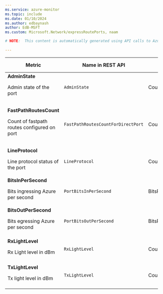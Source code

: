 ```yaml
---
ms.service: azure-monitor
ms.topic: include
ms.date: 01/10/2024
ms.author: edbaynash
author: EdB-MSFT
ms.custom: Microsoft.Network/expressRoutePorts, naam

# NOTE:  This content is automatically generated using API calls to Azure. Any edits made on these files will be overwritten in the next run of the script. 
 
---
```


  
  
|Metric|Name in REST API|Unit|Aggregation|Dimensions|Time Grains|DS Export|
|---|---|---|---|---|---|---|
|**AdminState**<p><p>Admin state of the port |`AdminState` |Count |Average, Minimum, Maximum, Count |`Link`|PT1M |Yes|
|**FastPathRoutesCount**<p><p>Count of fastpath routes configured on port |`FastPathRoutesCountForDirectPort` |Count |Maximum |\<none\>|PT5M, PT15M, PT30M, PT1H, PT6H, PT12H, P1D |Yes|
|**LineProtocol**<p><p>Line protocol status of the port |`LineProtocol` |Count |Average, Minimum, Maximum, Count |`Link`|PT1M |Yes|
|**BitsInPerSecond**<p><p>Bits ingressing Azure per second |`PortBitsInPerSecond` |BitsPerSecond |Average, Minimum, Maximum, Count |`Link`|PT1M |No|
|**BitsOutPerSecond**<p><p>Bits egressing Azure per second |`PortBitsOutPerSecond` |BitsPerSecond |Average, Minimum, Maximum, Count |`Link`|PT1M |No|
|**RxLightLevel**<p><p>Rx Light level in dBm |`RxLightLevel` |Count |Average, Minimum, Maximum, Count |`Link`, `Lane`|PT1M |Yes|
|**TxLightLevel**<p><p>Tx light level in dBm |`TxLightLevel` |Count |Average, Minimum, Maximum, Count |`Link`, `Lane`|PT1M |Yes|